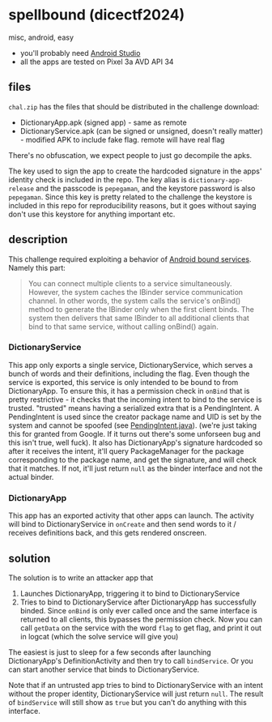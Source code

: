 # spellbound (dicectf2024)

misc, android, easy

* you'll probably need [Android Studio](https://developer.android.com/studio)
* all the apps are tested on Pixel 3a AVD API 34

## files

`chal.zip` has the files that should be distributed in the challenge download:
* DictionaryApp.apk (signed app) - same as remote
* DictionaryService.apk (can be signed or unsigned, doesn't really matter) - modified APK to include fake flag. remote will have real flag

There's no obfuscation, we expect people to just go decompile the apks.

The key used to sign the app to create the hardcoded signature in the apps' identity check is included in the repo.
The key alias is `dictionary-app-release` and the passcode is `pepegaman`, and the keystore password is also `pepegaman`.
Since this key is pretty related to the challenge the keystore is included in this repo for reproducibility reasons,
but it goes without saying don't use this keystore for anything important etc.

## description

This challenge required exploiting a behavior of [Android bound services](https://developer.android.com/develop/background-work/services/bound-services). Namely this part:
> You can connect multiple clients to a service simultaneously. However, the system caches the IBinder service communication channel. In other words, the system calls the service's onBind() method to generate the IBinder only when the first client binds. The system then delivers that same IBinder to all additional clients that bind to that same service, without calling onBind() again.

### DictionaryService
This app only exports a single service, DictionaryService, which serves a bunch of words and their definitions, including the flag. Even though the service is exported, this service is only intended to be bound to from DictionaryApp. To ensure this, it has a permission check in `onBind` that is pretty restrictive - it checks that the incoming intent to bind to the service is trusted. "trusted" means having a serialized extra that is a PendingIntent. A PendingIntent is used since the creator package name and UID is set by the system and cannot be spoofed (see [PendingIntent.java](https://android.googlesource.com/platform/frameworks/base/+/HEAD/core/java/android/app/PendingIntent.java)). (we're just taking this for granted from Google. If it turns out there's some unforseen bug and this isn't true, well fuck). It also has DictionaryApp's signature hardcoded so after it receives the intent, it'll query PackageManager for the package corresponding to the package name, and get the signature, and will check that it matches. If not, it'll just return `null` as the binder interface and not the actual binder.

### DictionaryApp
This app has an exported activity that other apps can launch. The activity will bind to DictionaryService in `onCreate` and then send words to it / receives definitions back, and this gets rendered onscreen.

## solution

The solution is to write an attacker app that
1. Launches DictionaryApp, triggering it to bind to DictionaryService
2. Tries to bind to DictionaryService after DictionaryApp has successfully binded. Since `onBind` is only ever called once and the same interface is returned to all clients, this bypasses the permission check. Now you can call `getData` on the service with the word `flag` to get flag, and print it out in logcat (which the solve service will give you)

The easiest is just to sleep for a few seconds after launching DictionaryApp's DefinitionActivity and then try to call `bindService`. Or you can start another service that binds to DictionaryService.

Note that if an untrusted app tries to bind to DictionaryService with an intent without the proper identity, DictionaryService will just return `null`. The result of `bindService` will still show as `true` but you can't do anything with this interface.